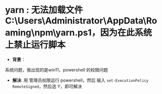 # yarn : 无法加载文件 C:\Users\Administrator\AppData\Roaming\npm\yarn.ps1，因为在此系统上禁止运行脚本
- **背景**：

系统问题，我出现的是win11，powershell 的权限问题

- **解决**:
用 管理员权限运行 powershell，然后 输入 `set-ExecutionPolicy RemoteSigned`，然后选 Y，即可解决
